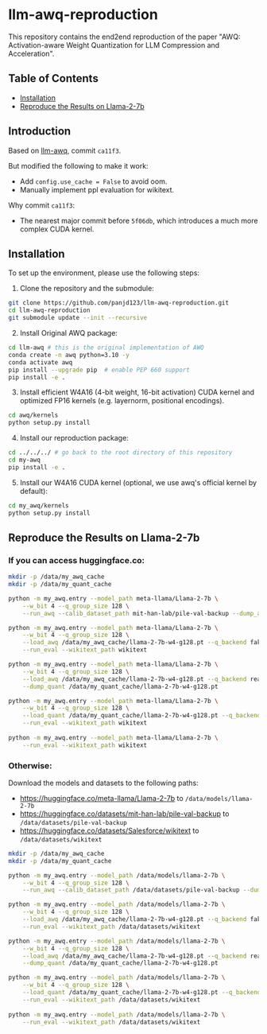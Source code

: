 # llm-awq-reproduction

This repository contains the end2end reproduction of the paper "AWQ: Activation-aware Weight Quantization for LLM Compression and Acceleration".

## Table of Contents

- [Installation](#installation)
- [Reproduce the Results on Llama-2-7b](#reproduce-the-results-on-llama-2-7b)

## Introduction

Based on [llm-awq](https://github.com/mit-han-lab/llm-awq), commit `ca11f3`.

But modified the following to make it work:

- Add `config.use_cache = False` to avoid oom.
- Manually implement ppl evaluation for wikitext.

Why commit `ca11f3`:

- The nearest major commit before `5f06db`, which introduces a much more complex CUDA kernel.

## Installation

To set up the environment, please use the following steps:

1. Clone the repository and the submodule:

```bash
git clone https://github.com/panjd123/llm-awq-reproduction.git
cd llm-awq-reproduction
git submodule update --init --recursive
```

2. Install Original AWQ package:

```bash
cd llm-awq # this is the original implementation of AWQ
conda create -n awq python=3.10 -y
conda activate awq
pip install --upgrade pip  # enable PEP 660 support
pip install -e .
```

3. Install efficient W4A16 (4-bit weight, 16-bit activation) CUDA kernel and optimized FP16 kernels (e.g. layernorm, positional encodings).

```bash
cd awq/kernels
python setup.py install
```

4. Install our reproduction package:

```bash
cd ../../../ # go back to the root directory of this repository
cd my-awq
pip install -e .
```

5. Install our W4A16 CUDA kernel (optional, we use awq's official kernel by default):

```bash
cd my_awq/kernels
python setup.py install
```

## Reproduce the Results on Llama-2-7b

### If you can access huggingface.co:

```bash
mkdir -p /data/my_awq_cache
mkdir -p /data/my_quant_cache

python -m my_awq.entry --model_path meta-llama/Llama-2-7b \
    --w_bit 4 --q_group_size 128 \
    --run_awq --calib_dataset_path mit-han-lab/pile-val-backup --dump_awq /data/my_awq_cache/llama-2-7b-w4-g128.pt

python -m my_awq.entry --model_path meta-llama/Llama-2-7b \
    --w_bit 4 --q_group_size 128 \
    --load_awq /data/my_awq_cache/llama-2-7b-w4-g128.pt --q_backend fake \
    --run_eval --wikitext_path wikitext

python -m my_awq.entry --model_path meta-llama/Llama-2-7b \
    --w_bit 4 --q_group_size 128 \
    --load_awq /data/my_awq_cache/llama-2-7b-w4-g128.pt --q_backend real \
    --dump_quant /data/my_quant_cache/llama-2-7b-w4-g128.pt

python -m my_awq.entry --model_path meta-llama/Llama-2-7b \
    --w_bit 4 --q_group_size 128 \
    --load_quant /data/my_quant_cache/llama-2-7b-w4-g128.pt --q_backend real \
    --run_eval --wikitext_path wikitext
    
python -m my_awq.entry --model_path meta-llama/Llama-2-7b \
    --run_eval --wikitext_path wikitext
```

### Otherwise:

Download the models and datasets to the following paths:

- https://huggingface.co/meta-llama/Llama-2-7b to `/data/models/llama-2-7b`
- https://huggingface.co/datasets/mit-han-lab/pile-val-backup to `/data/datasets/pile-val-backup`
- https://huggingface.co/datasets/Salesforce/wikitext to `/data/datasets/wikitext`

```bash
mkdir -p /data/my_awq_cache
mkdir -p /data/my_quant_cache

python -m my_awq.entry --model_path /data/models/llama-2-7b \
    --w_bit 4 --q_group_size 128 \
    --run_awq --calib_dataset_path /data/datasets/pile-val-backup --dump_awq /data/my_awq_cache/llama-2-7b-w4-g128.pt

python -m my_awq.entry --model_path /data/models/llama-2-7b \
    --w_bit 4 --q_group_size 128 \
    --load_awq /data/my_awq_cache/llama-2-7b-w4-g128.pt --q_backend fake \
    --run_eval --wikitext_path /data/datasets/wikitext

python -m my_awq.entry --model_path /data/models/llama-2-7b \
    --w_bit 4 --q_group_size 128 \
    --load_awq /data/my_awq_cache/llama-2-7b-w4-g128.pt --q_backend real \
    --dump_quant /data/my_quant_cache/llama-2-7b-w4-g128.pt

python -m my_awq.entry --model_path /data/models/llama-2-7b \
    --w_bit 4 --q_group_size 128 \
    --load_quant /data/my_quant_cache/llama-2-7b-w4-g128.pt --q_backend real \
    --run_eval --wikitext_path /data/datasets/wikitext
    
python -m my_awq.entry --model_path /data/models/llama-2-7b \
    --run_eval --wikitext_path /data/datasets/wikitext
```